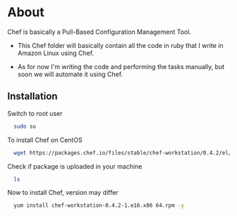 # About
Chef is basically a Pull-Based Configuration Management Tool. 

- This Chef folder will basically contain all the code in ruby that I write in Amazon Linux using Chef.

- As for now I'm writing the code and performing the tasks manually, but soon we will automate it using Chef.

## Installation

Switch to root user
```bash
  sudo su
```
To install Chef on CentOS

```bash
  wget https://packages.chef.io/files/stable/chef-workstation/0.4.2/el/7/chef-workstation-0.4.2-1.el6.x86_64.rpm
```
Check if package is uploaded in your machine
```bash
  ls
```              
Now to install Chef, version may differ 
```bash
  yum install chef-workstation-0.4.2-1.e16.x86 64.rpm -y
```
